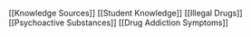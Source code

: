 [[Knowledge Sources]]
[[Student Knowledge]]
[[Illegal Drugs]]
[[Psychoactive Substances]]
[[Drug Addiction Symptoms]]
